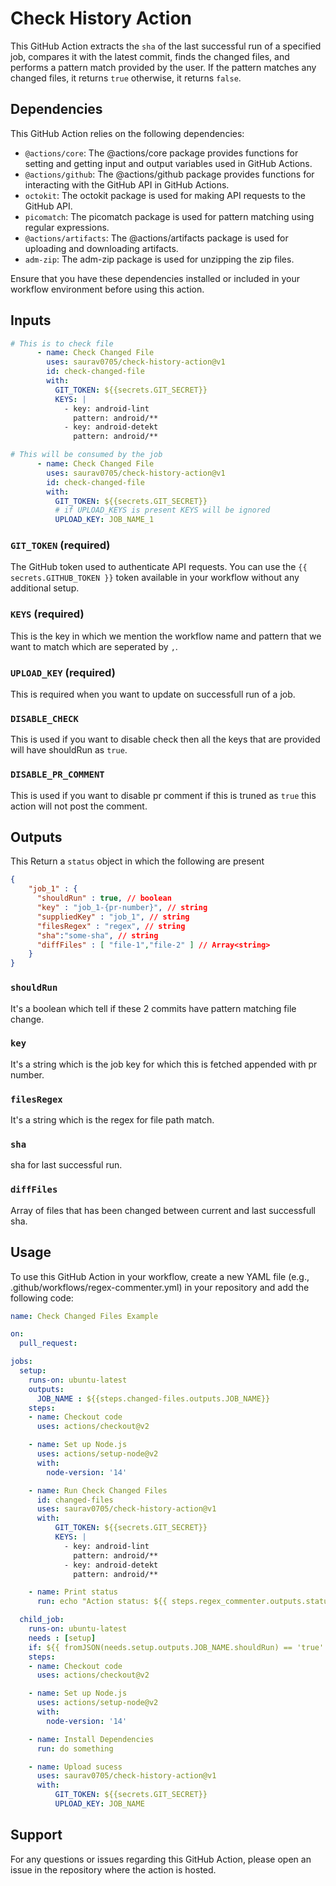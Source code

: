 # Check History Action

This GitHub Action extracts the `sha` of the last successful run of a specified job, compares it with the latest commit, finds the changed files, and performs a pattern match provided by the user. If the pattern matches any changed files, it returns `true` otherwise, it returns `false`.

## Dependencies

This GitHub Action relies on the following dependencies:

- `@actions/core`: The @actions/core package provides functions for setting and getting input and output variables used in GitHub Actions.
- `@actions/github`: The @actions/github package provides functions for interacting with the GitHub API in GitHub Actions.
- `octokit`: The octokit package is used for making API requests to the GitHub API.
- `picomatch`: The picomatch package is used for pattern matching using regular expressions.
- `@actions/artifacts`: The @actions/artifacts package is used for uploading and downloading artifacts.
- `adm-zip`: The adm-zip package is used for unzipping the zip files.

Ensure that you have these dependencies installed or included in your workflow environment before using this action.

## Inputs

```yaml
# This is to check file
      - name: Check Changed File
        uses: saurav0705/check-history-action@v1
        id: check-changed-file
        with:
          GIT_TOKEN: ${{secrets.GIT_SECRET}}
          KEYS: |
            - key: android-lint
              pattern: android/**
            - key: android-detekt
              pattern: android/**

# This will be consumed by the job
      - name: Check Changed File
        uses: saurav0705/check-history-action@v1
        id: check-changed-file
        with:
          GIT_TOKEN: ${{secrets.GIT_SECRET}}
          # if UPLOAD_KEYS is present KEYS will be ignored
          UPLOAD_KEY: JOB_NAME_1
```

### `GIT_TOKEN` (required)

The GitHub token used to authenticate API requests. You can use the `{{ secrets.GITHUB_TOKEN }}` token available in your workflow without any additional setup.

### `KEYS` (required)
This is the key in which we mention the workflow name and pattern that we want to match which are seperated by `,`.

### `UPLOAD_KEY` (required)
This is required when you want to update on successfull run of a job.

### `DISABLE_CHECK` 
This is used if you want to disable check then all the keys that are provided will have shouldRun as `true`.

### `DISABLE_PR_COMMENT` 
This is used if you want to disable pr comment if this is truned as `true` this action will not post the comment.

## Outputs

This Return a `status` object in which the following are present

```json
{
    "job_1" : {
      "shouldRun" : true, // boolean
      "key" : "job_1-{pr-number}", // string
      "suppliedKey" : "job_1", // string
      "filesRegex" : "regex", // string
      "sha":"some-sha", // string
      "diffFiles" : [ "file-1","file-2" ] // Array<string>
    }
}
```

### `shouldRun`
It's a boolean which tell if these 2 commits have pattern matching file change.

### `key`
It's a string which is the job key for which this is fetched appended with pr number.

### `filesRegex`
It's a string which is the regex for file path match.

### `sha`
sha for last successful run.

### `diffFiles`
Array of files that has been changed between current and last successfull sha.


## Usage

To use this GitHub Action in your workflow, create a new YAML file (e.g., .github/workflows/regex-commenter.yml) in your repository and add the following code:

```yaml
name: Check Changed Files Example

on:
  pull_request:

jobs:
  setup:
    runs-on: ubuntu-latest
    outputs:
      JOB_NAME : ${{steps.changed-files.outputs.JOB_NAME}} 
    steps:
    - name: Checkout code
      uses: actions/checkout@v2

    - name: Set up Node.js
      uses: actions/setup-node@v2
      with:
        node-version: '14'

    - name: Run Check Changed Files
      id: changed-files
      uses: saurav0705/check-history-action@v1
      with:
          GIT_TOKEN: ${{secrets.GIT_SECRET}}
          KEYS: |
            - key: android-lint
              pattern: android/**
            - key: android-detekt
              pattern: android/**

    - name: Print status
      run: echo "Action status: ${{ steps.regex_commenter.outputs.status }}"

  child_job:
    runs-on: ubuntu-latest
    needs : [setup]
    if: ${{ fromJSON(needs.setup.outputs.JOB_NAME.shouldRun) == 'true' }}
    steps:
    - name: Checkout code
      uses: actions/checkout@v2

    - name: Set up Node.js
      uses: actions/setup-node@v2
      with:
        node-version: '14'

    - name: Install Dependencies
      run: do something

    - name: Upload sucess
      uses: saurav0705/check-history-action@v1
      with:
          GIT_TOKEN: ${{secrets.GIT_SECRET}}
          UPLOAD_KEY: JOB_NAME

```


## Support

For any questions or issues regarding this GitHub Action, please open an issue in the repository where the action is hosted.
